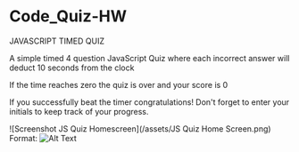 # Code_Quiz-HW

JAVASCRIPT TIMED QUIZ

A simple timed 4 question JavaScript Quiz where each incorrect answer will deduct 10 seconds from the clock

If the time reaches zero the quiz is over and your score is 0

If you successfully beat the timer congratulations! Don't forget to enter your initials to keep track of your progress.


![Screenshot JS Quiz Homescreen](/assets/JS Quiz Home Screen.png)
Format: ![Alt Text](url)